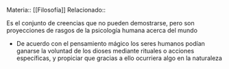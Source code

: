 Materia:: [[Filosofía]]
Relacionado:: 

Es el conjunto de creencias que no pueden demostrarse, pero son proyecciones de rasgos de la psicología humana acerca del mundo 
- De acuerdo con el pensamiento mágico los seres humanos podían ganarse la voluntad de los dioses mediante rituales o acciones específicas, y propiciar que gracias a ello ocurriera algo en la naturaleza